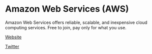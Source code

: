 # Amazon Web Services (AWS)

Amazon Web Services offers reliable, scalable, and inexpensive cloud computing services. Free to join, pay only for what you use.

[Website](https://aws.amazon.com/?developerstash)

[Twitter](https://twitter.com/awscloud)
